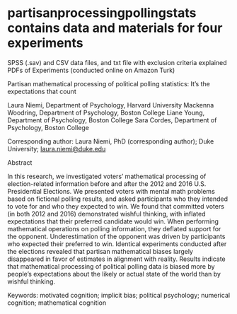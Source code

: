 # partisanprocessingpollingstats contains data and materials for four experiments 

SPSS (.sav) and CSV data files, and txt file with exclusion criteria explained
PDFs of Experiments (conducted online on Amazon Turk)

Partisan mathematical processing of political polling statistics: It’s the expectations that count 

Laura Niemi, Department of Psychology, Harvard University
Mackenna Woodring, Department of Psychology, Boston College
Liane Young, Department of Psychology, Boston College
Sara Cordes, Department of Psychology, Boston College

Corresponding author:
Laura Niemi, PhD (corresponding author); Duke University; laura.niemi@duke.edu

Abstract 

In this research, we investigated voters’ mathematical processing of election-related information before and after the 2012 and 2016 U.S. Presidential Elections. We presented voters with mental math problems based on fictional polling results, and asked participants who they intended to vote for and who they expected to win. We found that committed voters (in both 2012 and 2016) demonstrated wishful thinking, with inflated expectations that their preferred candidate would win. When performing mathematical operations on polling information, they deflated support for the opponent. Underestimation of the opponent was driven by participants who expected their preferred to win. Identical experiments conducted after the elections revealed that partisan mathematical biases largely disappeared in favor of estimates in alignment with reality. Results indicate that mathematical processing of political polling data is biased more by people’s expectations about the likely or actual state of the world than by wishful thinking.  
  
Keywords: motivated cognition; implicit bias; political psychology; numerical cognition; mathematical cognition


